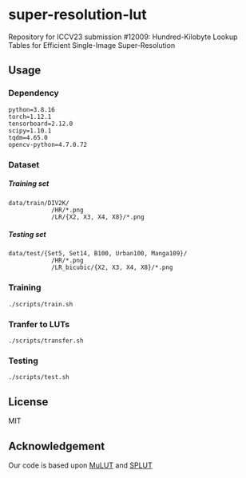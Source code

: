 # super-resolution-lut
Repository for ICCV23 submission #12009: Hundred-Kilobyte Lookup Tables for Efficient Single-Image Super-Resolution

## Usage
### Dependency
```
python=3.8.16
torch=1.12.1
tensorboard=2.12.0
scipy=1.10.1
tqdm=4.65.0
opencv-python=4.7.0.72
```
### Dataset
##### Training set
```
data/train/DIV2K/
            /HR/*.png
            /LR/{X2, X3, X4, X8}/*.png
```
##### Testing set
```
data/test/{Set5, Set14, B100, Urban100, Manga109}/
            /HR/*.png
            /LR_bicubic/{X2, X3, X4, X8}/*.png
```

### Training
```
./scripts/train.sh
```

### Tranfer to LUTs
```
./scripts/transfer.sh
```

### Testing
```
./scripts/test.sh
```

## License
MIT


## Acknowledgement
Our code is based upon [MuLUT](https://github.com/ddlee-cn/MuLUT) and [SPLUT](https://github.com/zhjy2016/SPLUT)
